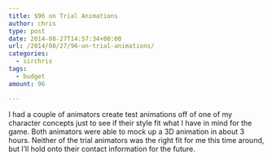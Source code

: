 ```yaml
---
title: $96 on Trial Animations
author: chris
type: post
date: 2014-08-27T14:57:34+00:00
url: /2014/08/27/96-on-trial-animations/
categories:
  - sirchris
tags:
  - budget
amount: 96

---
```

I had a couple of animators create test animations off of one of my character concepts just to see if their style fit what I have in mind for the game. Both animators were able to mock up a 3D animation in about 3 hours. Neither of the trial animators was the right fit for me this time around, but I&#8217;ll hold onto their contact information for the future.
<!--more-->